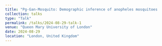 ```yaml
---
title: "Pg-Gan-Mosquito: Demographic inference of anopheles mosquitoes to measure spread of resistance mutation"
collection: talks
type: "Talk"
permalink: /talks/2024-08-29-talk-1
venue: "Queen Mary University of London"
date: 2024-08-29
location: "London, United Kingdom"
---
```

